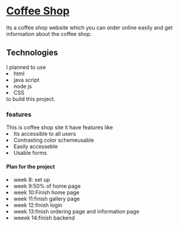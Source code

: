 <h1><a href="https://enucoffeeshop.glitch.me/">Coffee Shop</a></h1>
<p>Its a coffee shop website which you can order online easily and get information about the coffee shop. </P>
<h2> Technologies</h2>
I planned to use 
<li>html</li>
<li>java script</li>
<li>node js</li>
<li>CSS</li> to build this project.
<h3>features</h3>
This is coffee shop site it have features like
<li>Its accessible to all users</li>
<li>Contrasting color schemeusable</li> 
<li>Easily accesseble</li>
<li>Usable forms</>
<h4>Plan for the project </h4>
<li>week 8: set up </li>
<li>week 9:50% of home page</li>
<li>week 10:Finish home page</li>
<li>week 11:finish gallery page</li>
<li>week 12:finish login </li>
<li>week 13:finish ordering page and information page </li>
<li>weeek 14:finish backend</li>



  
